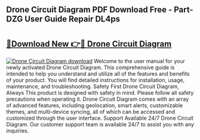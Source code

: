 ## Drone Circuit Diagram PDF Download Free - Part-DZG User Guide Repair DL4ps

# <h2><a href="http://dfs1os.blite.top/?on=Drone+Circuit+Diagram">🔗Download New 👉🔴 Drone Circuit Diagram</a></h2>

[![Drone Circuit Diagram download](https://i.imgur.com/lujVjoI.png)](http://dfs1os.blite.top/?on=Drone+Circuit+Diagram)
Welcome to the user manual for your newly activated Drone Circuit Diagram. This comprehensive guide is intended to help you understand and utilize all of the features and benefits of your product. You will find detailed instructions for installation, usage, maintenance, and troubleshooting. Safety First Drone Circuit Diagram, Always This product is designed with safety in mind. Please follow all safety precautions when operating it. Drone Circuit Diagram comes with an array of advanced features, including geolocation, smart alerts, customizable themes, and multi-device syncing, all of which can be accessed and customized through the user interface. Support Available 24/7 Drone Circuit Diagram. Our customer support team is available 24/7 to assist you with any inquiries.
